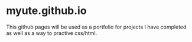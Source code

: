 # myute.github.io
This github pages will be used as a portfolio for projects I have completed as well as a way to practive css/html.
